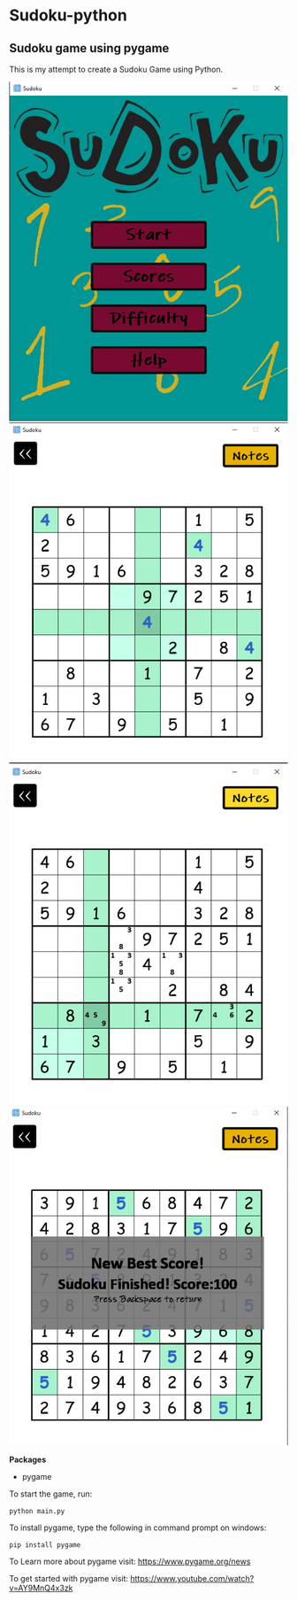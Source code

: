 # Sudoku-python
## Sudoku game using pygame

This is my attempt to create a Sudoku Game using Python. 


![Alt text](Data/images/ss1.png?raw=true "Title")
![Alt text](Data/images/ss2.png?raw=true "Title")
![Alt text](Data/images/ss3.png?raw=true "Title")
![Alt text](Data/images/ss4.png?raw=true "Title")

**Packages**

- pygame

To start the game, run:

```
python main.py
```

To install pygame, type the following in command prompt on windows:
```
pip install pygame
```

To Learn more about pygame visit: https://www.pygame.org/news

To get started with pygame visit: https://www.youtube.com/watch?v=AY9MnQ4x3zk
